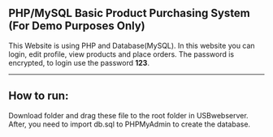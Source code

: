 ## PHP/MySQL Basic Product Purchasing System (For Demo Purposes Only)
This Website is using PHP and Database(MySQL). In this website you can login, edit profile, view products and place orders.
The password is encrypted, to login use the password **123**.

---

## How to run:
Download folder and drag these file to the root folder in USBwebserver. After, you need to import db.sql to PHPMyAdmin to create the database.
